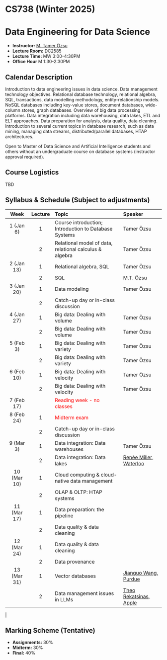 # CS738 (Winter 2025)
# Data Engineering for Data Science

+ **Instructor:** [M. Tamer Özsu](https://cs.uwaterloo.ca/~tozsu/)
+ **Lecture Room:** DC2585
+ **Lecture Time:** MW 3:00-4:30PM
+ **Office Hour** M 1:30-2:30PM

## Calendar Description
Introduction to data engineering issues in data science. Data management technology objectives. Relational database technology, relational algebra, SQL, transactions, data modelling methodology, entity-relationship models. NoSQL databases including key-value stores, document databases, wide-column stores, graph databases. Overview of big data processing platforms. Data integration including data warehousing, data lakes, ETL and ELT approaches. Data preparation for analysis, data quality, data cleaning. Introduction to several current topics in database research, such as data mining, managing data streams, distributed/parallel databases, HTAP architectures. 

Open to Master of Data Science and Artificial Intelligence students and others without an undergraduate course on database systems (instructor approval required).

## Course Logistics
TBD  

## Syllabus & Schedule (Subject to adjustments)

| Week     | Lecture       | Topic  |  Speaker  |
| :-----: | :-----------: | :---- |:------------- |
| 1 (Jan 6) | 1 | Course introduction; Introduction to Database Systems | Tamer Özsu | 
|   | 2 | Relational model of data, relational calculus & algebra | Tamer Özsu  |
| 2 (Jan 13)| 1 | Relational algebra, SQL | Tamer Özsu  |
|   | 2 |  SQL | M.T. Özsu |
| 3 (Jan 20)| 1 | Data modeling | Tamer Özsu |
|   | 2 | Catch-up day or in-class discussion |   |
| 4 (Jan 27)| 1 | Big data: Dealing with volume | Tamer Özsu  |
|   | 2 | Big data: Dealing with volume | Tamer Özsu |
| 5 (Feb 3) | 1 |  Big data: Dealing with variety | Tamer Özsu |
|   | 2 | Big data: Dealing with variety   | Tamer Özsu |
| 6 (Feb 10)| 1 |  Big data: Dealing with velocity |  Tamer Özsu |
|   | 2 | Big data: Dealing with velocity | Tamer Özsu |
| 7 (Feb 17)|   | <span style="color:red">Reading week - no classes</span> |  |
| 8 (Feb 24)| 1 | <span style="color:red">Midterm exam</span> |  |
|   | 2 |  Catch-up day or in-class discussion |   |
| 9 (Mar 3)| 1 | Data integration: Data warehouses  | Tamer Özsu |
|   | 2 | Data integration: Data lakes | [Renée Miller, Waterloo](https://rjmillerlab.github.io/)  |
| 10 (Mar 10)| 1 | Cloud computing & cloud-native data management |  |
|   | 2 | OLAP & OLTP: HTAP systems |   |
| 11 (Mar 17)| 1 | Data preparation: the pipeline |   |
|   | 2 | Data quality & data cleaning |   |
| 12 (Mar 24)| 1 | Data quality & data cleaning |  |
|   | 2 | Data provenance |   |
| 13 (Mar 31)| 1 | Vector databases | [Jianguo Wang, Purdue](https://www.cs.purdue.edu/homes/csjgwang/)  |
|   | 2 | Data management issues in LLMs | [Theo Rekatsinas, Apple](https://thodrek.github.io/)  |
|

## Marking Scheme (Tentative)
+ **Assignments:** 30% 
+ **Midterm:** 30%
+ **Final:** 40%
